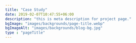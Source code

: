 ```yaml
---
title: "Case Study"
date: 2019-02-07T10:47:55+06:00
description: "this is meta description for project page."
bgImage: "images/backgrounds/page-title.webp"
bgImageAlt: "images/backgrounds/blog-bg.jpg"
type : "pageTitle"
---
```


